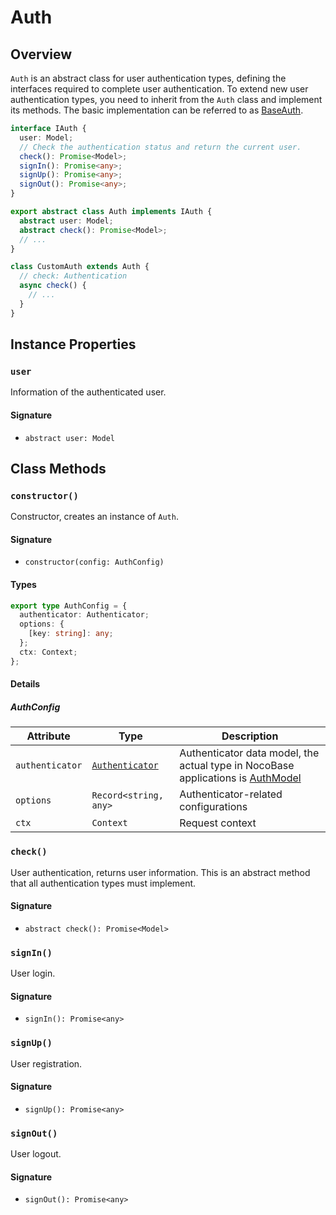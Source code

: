 # Auth

## Overview

`Auth` is an abstract class for user authentication types, defining the interfaces required to complete user authentication. To extend new user authentication types, you need to inherit from the `Auth` class and implement its methods. The basic implementation can be referred to as [BaseAuth](./base-auth.md).

```ts
interface IAuth {
  user: Model;
  // Check the authentication status and return the current user.
  check(): Promise<Model>;
  signIn(): Promise<any>;
  signUp(): Promise<any>;
  signOut(): Promise<any>;
}

export abstract class Auth implements IAuth {
  abstract user: Model;
  abstract check(): Promise<Model>;
  // ...
}

class CustomAuth extends Auth {
  // check: Authentication
  async check() {
    // ...
  }
}
```

## Instance Properties

### `user`

Information of the authenticated user.

#### Signature

- `abstract user: Model`

## Class Methods

### `constructor()`

Constructor, creates an instance of `Auth`.

#### Signature

- `constructor(config: AuthConfig)`

#### Types

```ts
export type AuthConfig = {
  authenticator: Authenticator;
  options: {
    [key: string]: any;
  };
  ctx: Context;
};
```

#### Details

##### AuthConfig

| Attribute       | Type                                            | Description                                                                                                                 |
| --------------- | ----------------------------------------------- | --------------------------------------------------------------------------------------------------------------------------- |
| `authenticator` | [`Authenticator`](./auth-manager#authenticator) | Authenticator data model, the actual type in NocoBase applications is [AuthModel](../../handbook/auth/dev/api.md#authmodel) |
| `options`       | `Record<string, any>`                           | Authenticator-related configurations                                                                                        |
| `ctx`           | `Context`                                       | Request context                                                                                                             |

### `check()`

User authentication, returns user information. This is an abstract method that all authentication types must implement.

#### Signature

- `abstract check(): Promise<Model>`

### `signIn()`

User login.

#### Signature

- `signIn(): Promise<any>`

### `signUp()`

User registration.

#### Signature

- `signUp(): Promise<any>`

### `signOut()`

User logout.

#### Signature

- `signOut(): Promise<any>`
